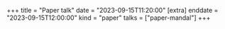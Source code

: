+++
title = "Paper talk"
date = "2023-09-15T11:20:00"
[extra]
enddate = "2023-09-15T12:00:00"
kind = "paper"
talks = ["paper-mandal"]
+++
